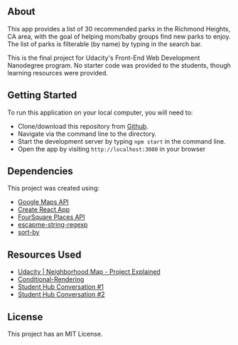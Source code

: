 
## About

This app provides a list of 30 recommended parks in the Richmond Heights, CA area, with the goal of helping mom/baby groups find new parks to enjoy. The list of parks is filterable (by name) by typing in the search bar.

This is the final project for Udacity's Front-End Web Development Nanodegree program. No starter code was provided to the students, though learning resources were provided.

## Getting Started

To run this application on your local computer, you will need to:
* Clone/download this repository from [Github](https://github.com/Tahkus/neighborhood-map).
* Navigate via the command line to the directory.
* Start the development server by typing `npm start` in the command line.
* Open the app by visiting `http://localhost:3000` in your browser

## Dependencies

This project was created using:

* [Google Maps API](https://developers.google.com/maps/documentation/javascript/tutorial)
* [Create React App](https://github.com/facebook/create-react-app)
* [FourSquare Places API](https://developer.foursquare.com/docs/api)
* [escapme-string-regexp](https://www.npmjs.com/package/escape-string-regexp)
* [sort-by](https://www.npmjs.com/package/sort-by)

## Resources Used

* [Udacity | Neighborhood Map - Project Explained](https://www.youtube.com/playlist?list=PLgOB68PvvmWCGNn8UMTpcfQEiITzxEEA1)
* [Conditional-Rendering](https://reactjs.org/docs/conditional-rendering.html)
* [Student Hub Conversation #1](https://study-hall.udacity.com/sg-534769-9999/rooms/community:nd001:534769-cohort-9999-project-1351/community:thread-11246650002-387815?contextType=room)
* [Student Hub Conversation #2](https://study-hall.udacity.com/sg-534769-9999/rooms/community:nd001:534769-cohort-9999-project-1351/community:thread-11246650002-404952?contextType=room)

## License


This project has an MIT License.